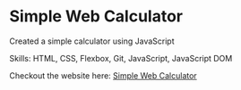 # Simple Web Calculator

Created a simple calculator using JavaScript

Skills: HTML, CSS, Flexbox, Git, JavaScript, JavaScript DOM

Checkout the website here: [Simple Web Calculator](https://chiaration.github.io/web-calculator/)
